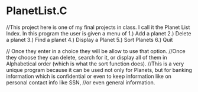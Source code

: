 # PlanetList.C

//This project here is one of my final projects in class. I call it the Planet List Index. In this program the user is given a menu of
1.) Add a planet
2.) Delete a planet
3.) Find a planet
4.) Display a Planet
5.) Sort Planets
6.) Quit

// Once they enter in a choice they will be allow to use that option.
//Once they choose they can delete, search for it, or display all of them in Alphabetical order (which is what the sort function does).
//This is a very unique program because it can be used not only for Planets, but for banking information which is confidential or even to keep information like on personal contact info like SSN, 
//or even general information. 
